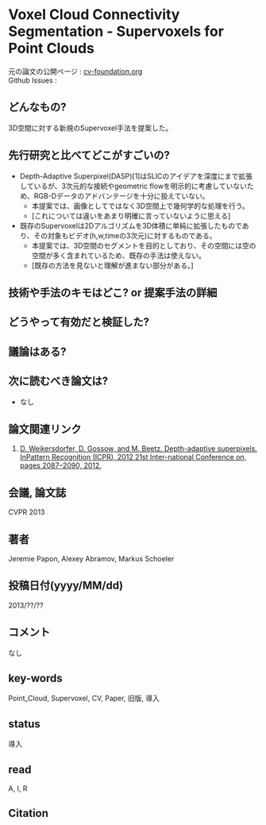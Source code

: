 # Voxel Cloud Connectivity Segmentation - Supervoxels for Point Clouds

元の論文の公開ページ : [cv-foundation.org](https://www.cv-foundation.org/openaccess/content_cvpr_2013/papers/Papon_Voxel_Cloud_Connectivity_2013_CVPR_paper.pdf)  
Github Issues : 

## どんなもの?
3D空間に対する新規のSupervoxel手法を提案した。

## 先行研究と比べてどこがすごいの?
- Depth-Adaptive Superpixel(DASP)[1]はSLICのアイデアを深度にまで拡張しているが、3次元的な接続やgeometric flowを明示的に考慮していないため、RGB-Dデータのアドバンテージを十分に扱えていない。
    - 本提案では、画像としてではなく3D空間上で幾何学的な処理を行う。
    - [これについては違いをあまり明確に言っていないように思える]
- 既存のSupervoxelは2Dアルゴリズムを3D体積に単純に拡張したものであり、その対象もビデオ(h,w,timeの3次元)に対するものである。
    - 本提案では、3D空間のセグメントを目的としており、その空間には空の空間が多く含まれているため、既存の手法は使えない。
    - [既存の方法を見ないと理解が進まない部分がある。]

## 技術や手法のキモはどこ? or 提案手法の詳細

## どうやって有効だと検証した?

## 議論はある?

## 次に読むべき論文は?
- なし

## 論文関連リンク
1. [D. Weikersdorfer, D. Gossow, and M. Beetz. Depth-adaptive superpixels. InPattern Recognition (ICPR), 2012 21st Inter-national Conference on, pages 2087–2090, 2012.](https://vision.in.tum.de/_media/teaching/ss2015/gpucourse_ss2015/dasp_slides.pdf)

## 会議, 論文誌
CVPR 2013

## 著者
Jeremie Papon, Alexey Abramov, Markus Schoeler

## 投稿日付(yyyy/MM/dd)
2013/??/??

## コメント
なし

## key-words
Point_Cloud, Supervoxel, CV, Paper, 旧版, 導入

## status
導入

## read
A, I, R

## Citation

